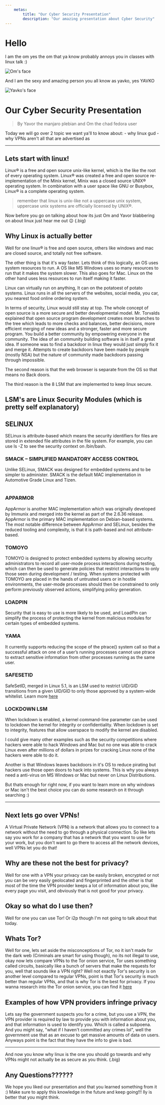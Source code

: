 ```yaml
---
    metas:
        title: "Our Cyber Security Presentation"
        description: "Our amazing presentation about Cyber Security"
---
```


# Hello

I am the om yes the om that ya know probably annoys you in classes with linux
talk :)

![Om's face](https://avatars.githubusercontent.com/u/80004184?v=4)

And I am the sexy and amazing person you all know as yavko, yes YAVKO

![Yavko's face](https://github.com/yavko.png)

# Our Cyber Security Presentation

> By Yavor the manjaro plebian and Om the chad fedora user

Today we will go over 2 topic we want ya'll to know about: - why linux gud - why
VPNs aren't all that are advertised as

---

## Lets start with linux!

Linux® is a free and open source unix-like kernel, which is the like the root of
every operating system. Linux® was created a free and open source
re-implementation of the Minix kernel, Minix was a closed source UNIX® operating
system. In combination with a user space like GNU or Busybox, Linux® is a
complete operating system.

> remember that linux is unix-like not a uppercase unix system, uppercase unix
> systems are officially licensed by UNIX®.

Now before you go on talking about how its just Om and Yavor blabbering on about linux just hear me out 😉 {.big}

## Why Linux is **actually** better

Well for one linux® is free and open source, others like windows and mac are
closed source, and totally not free software.

The other thing is that it's way faster. Lets think of this logically, an OS uses
system resources to run. A OS like MS Windows uses so many resources to run that
it makes the system slower. This also goes for Mac. Linux on the other hand uses
less resources to run itself making it faster.

Linux can virtually run on anything, It can on the potatoest of potato systems. Linux runs in all the servers of the websites, social media, you car, you nearest food online ordering system.

In terms of security, Linux would still stay at top. The whole concept of open source is a more secure and better developmental model. Mr. Torvalds explained that open source program development creates more branches to the tree which leads to more checks and balances, better decisions, more efficient merging of new ideas and a stronger, faster and more secure program. You build a better community by empowering everyone in the community. The idea of an community building software is in itself a great idea. If someone was to find a backdoor in linux they would just simply fix it and merge it. Attempts to create backdoors have been made by people (mostly NSA) but the nature of community made backdoors passing through impossible.

The second reason is that the web browser is separate from the OS so that means no Back doors.

The third reason is the 8 LSM that are implemented to keep linux secure.

## LSM's are Linux Security Modules (which is pretty self explanatory)

## SELINUX

SELinux is attribute-based which means the security identifiers for files are stored in extended file attributes in the file system. For example, you can use ls -Z to see the security context on /bin/bash.

### SMACK – SIMPLIFIED MANDATORY ACCESS CONTROL

 Unlike SELinux, SMACK was designed for embedded systems and to be simpler to administer. SMACK is the default MAC implementation in Automotive Grade Linux and Tizen.
<br />
<br />

### APPARMOR

AppArmor is another MAC implementation which was originally developed by Immunix and merged into the kernel as part of the 2.6.36 release. AppArmor is the primary MAC implementation on Debian-based systems. The most notable difference between AppArmor and SELinux, besides the reduced tooling and complexity, is that it is path-based and not attribute-based.

### TOMOYO

TOMOYO is designed to protect embedded systems by allowing security administrators to record all user-mode process interactions during testing, which can then be used to generate policies that restrict interactions to only those seen during development / testing. When systems protected with TOMOYO are placed in the hands of untrusted users or in hostile environments, the user-mode processes should then be constrained to only perform previously observed actions, simplifying policy generation.

### LOADPIN

Security that is easy to use is more likely to be used, and LoadPin can simplify the process of protecting the kernel from malicious modules for certain types of embedded systems.

### YAMA

It currently supports reducing the scope of the ptrace() system call so that a successful attack on one of a user’s running processes cannot use ptrace to extract sensitive information from other processes running as the same user.

### SAFESETID

SafeSetID, merged in Linux 5.1, is an LSM used to restrict UID/GID transitions from a given UID/GID to only those approved by a system-wide whitelist. Learn more [here](https://git.kernel.org/pub/scm/linux/kernel/git/torvalds/linux.git/tree/Documentation/admin-guide/LSM/SafeSetID.rst?h=v5.4-rc6#n34)

### LOCKDOWN LSM

When lockdown is enabled, a kernel command-line parameter can be used to lockdown the kernel for integrity or confidentiality. When lockdown is set to integrity, features that allow userspace to modify the kernel are disabled.

I could give many other examples such as the security competitions where hackers were able to hack Windows and Mac but no one was able to crack Linux even after millions of dollars in prizes for cracking Linux none of the hackers were able to do it.

Another is that Windows leaves backdoors in it's OS to reduce pirating but hackers use those open doors to hack into systems. This is why you always need a anti-virus on MS Windows or Mac but never on Linux Distributions.

But thats enough for right now, if you want to learn more on why windows or Mac isn't the best choice you can do some research on it through searching :)

---

## Next lets go over VPNs!

A Virtual Private Network (VPN) is a network that allows you to connect to a
network without the need to go through a physical connection. So like lets say
you work for a company that has a network that you want to use for your work,
but you don't want to go there to access all the network devices, well VPNs let
you do that!

## Why are these not the best for privacy?

Well for one with a VPN your privacy can be easily broken, encrypted or not you
can be very easily geolocated and fingerprinted and the other is that most of
the time the VPN provider keeps a lot of information about you, like every page
you visit, and obviously that is not good for your privacy.

## Okay so what do I use then?

Well for one you can use Tor! Or i2p though I'm not going to talk about that
today.

## Whats Tor?

Well for one, lets set aside the misconceptions of Tor, no it isn't made for the
dark web (Criminals are smart for using though), no its not illegal to use, okay
now lets compare VPNs to the Tor onion service, Tor uses something called
circuits, basically like a bunch of servers that make the requests for you, well
that sounds like a VPN right? Well not exactly Tor's security is on another
level compared to regular VPNs, point is that Tor's security is much better than
regular VPNs, and that is why Tor is the best for privacy. If you wanna research into the Tor onion service, you can find it [here](https://torproject.org/)

## Examples of how VPN providers infringe privacy

Lets say the government suspects you for a crime, but you use a VPN, the VPN provider is required by law to provide you with information about you, and that information is used to identify you. Which is called a subpoena. And you might say, "what if I haven't committed any crimes lol", well the government use that as an excuse to get massive amounts of data on users. Anyways point is the fact that they have the info to give is bad.

---

And now you know why linux is the one you should go towards and why VPNs might not actually be as secure as you think. {.big}

## Any Questions??????

We hope you liked our presentation and that you learned something from it :) Make sure to apply this knowledge in the future and keep going!!!
lly is better that you might think.
